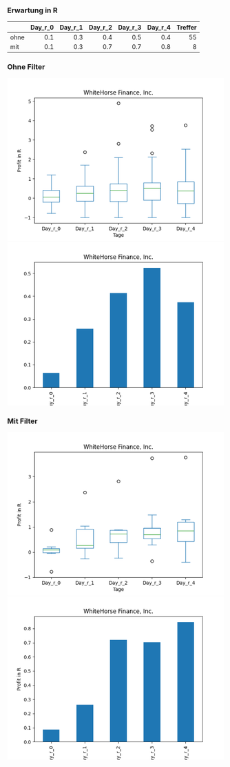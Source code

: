 ### Erwartung in R
|      |   Day_r_0 |   Day_r_1 |   Day_r_2 |   Day_r_3 |   Day_r_4 |   Treffer |
|:-----|----------:|----------:|----------:|----------:|----------:|----------:|
| ohne |       0.1 |       0.3 |       0.4 |       0.5 |       0.4 |        55 |
| mit  |       0.1 |       0.3 |       0.7 |       0.7 |       0.8 |         8 |

### Ohne Filter
![image info](./data/WHF_box_all.png)
![image info](./data/WHF_median_all.png)

### Mit Filter
![image info](./data/WHF_box_filtered.png)
![image info](./data/WHF_median_filtered.png)